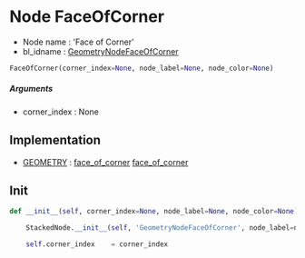 # Node FaceOfCorner

- Node name : 'Face of Corner'
- bl_idname : [GeometryNodeFaceOfCorner](https://docs.blender.org/api/current/bpy.types.GeometryNodeFaceOfCorner.html)


``` python
FaceOfCorner(corner_index=None, node_label=None, node_color=None)
```
##### Arguments

- corner_index : None

## Implementation

- [GEOMETRY](/docs/GeoNodes/GEOMETRY.md) : [face_of_corner](/docs/GeoNodes/socket_GEOMETRY.md#face_of_corner) [face_of_corner](/docs/GeoNodes/socket_GEOMETRY.md#face_of_corner)

## Init

``` python
def __init__(self, corner_index=None, node_label=None, node_color=None):

    StackedNode.__init__(self, 'GeometryNodeFaceOfCorner', node_label=node_label, node_color=node_color)

    self.corner_index    = corner_index
```
